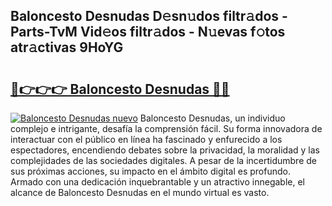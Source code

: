 ## Baloncesto Desnudas D𝚎sn𝚞dos filtr𝚊dos - Parts-TvM Vid𝚎os filtr𝚊dos - N𝚞evas f𝚘tos atr𝚊ctivas 9HoYG

# <h2><a href="http://mb3hfc.tromn.icu/?c=Baloncesto+Desnudas">🔗👉👉👉 Baloncesto Desnudas 🔗🔗</a></h2>

[![Baloncesto Desnudas nuevo](https://i.imgur.com/pEAQMta.gif)](http://mb3hfc.tromn.icu/?c=Baloncesto+Desnudas)
Baloncesto Desnudas, un individuo complejo e intrigante, desafía la comprensión fácil. Su forma innovadora de interactuar con el público en línea ha fascinado y enfurecido a los espectadores, encendiendo debates sobre la privacidad, la moralidad y las complejidades de las sociedades digitales. A pesar de la incertidumbre de sus próximas acciones, su impacto en el ámbito digital es profundo. Armado con una dedicación inquebrantable y un atractivo innegable, el alcance de Baloncesto Desnudas en el mundo virtual es vasto.
